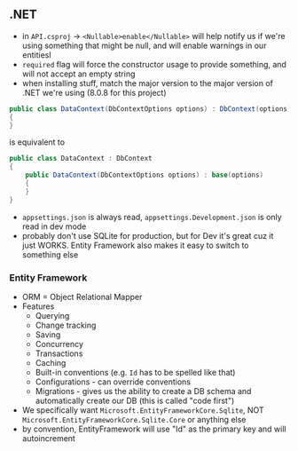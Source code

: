 ## .NET

- in `API.csproj` -> `<Nullable>enable</Nullable>` will help notify us if we're using something that might be null, and will enable warnings in our entitiesl
- `required` flag will force the constructor usage to provide something, and will not accept an empty string
- when installing stuff, match the major version to the major version of .NET we're using (8.0.8 for this project)

```C#
public class DataContext(DbContextOptions options) : DbContext(options)
{
}
```

is equivalent to

```C#
public class DataContext : DbContext
{
    public DataContext(DbContextOptions options) : base(options)
    {
    }
}
```

- `appsettings.json` is always read, `appsettings.Development.json` is only read in dev mode
- probably don't use SQLite for production, but for Dev it's great cuz it just WORKS. Entity Framework also makes it easy to switch to something else

### Entity Framework

- ORM = Object Relational Mapper
- Features
  - Querying
  - Change tracking
  - Saving
  - Concurrency
  - Transactions
  - Caching
  - Built-in conventions (e.g. `Id` has to be spelled like that)
  - Configurations - can override conventions
  - Migrations - gives us the ability to create a DB schema and automatically create our DB (this is called "code first")
- We specifically want `Microsoft.EntityFrameworkCore.Sqlite`, NOT `Microsoft.EntityFrameworkCore.Sqlite.Core` or anything else
- by convention, EntityFramework will use "Id" as the primary key and will autoincrement
